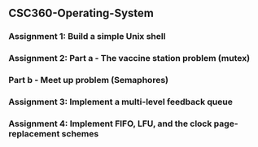 ## CSC360-Operating-System
### Assignment 1: Build a simple Unix shell
### Assignment 2: Part a - The vaccine station problem (mutex)
###               Part b -  Meet up problem (Semaphores)
### Assignment 3: Implement a multi-level feedback queue
### Assignment 4: Implement FIFO, LFU, and the clock page-replacement schemes
